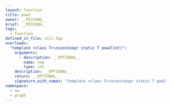 ```yaml
---
layout: function
title: pow2
owner: __MISSING__
brief: __MISSING__
tags:
  - function
defined_in_file: util.hpp
overloads:
  "template <class T>\nconstexpr static T pow2(int)":
    arguments:
      - description: __OPTIONAL__
        name: exp
        type: int
    description: __OPTIONAL__
    return: __OPTIONAL__
    signature_with_names: "template <class T>\nconstexpr static T pow2(int exp)"
namespace:
  - nw
  - graph
---
```

